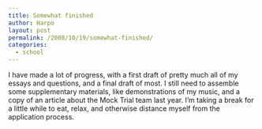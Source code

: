 ```yaml
---
title: Somewhat finished
author: Harpo
layout: post
permalink: /2008/10/19/somewhat-finished/
categories:
  - school
---
```

I have made a lot of progress, with a first draft of pretty much all of my essays and questions, and a final draft of most. I still need to assemble some supplementary materials, like demonstrations of my music, and a copy of an article about the Mock Trial team last year. I&#8217;m taking a break for a little while to eat, relax, and otherwise distance myself from the application process.